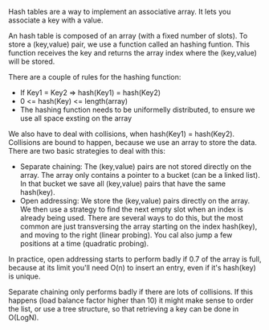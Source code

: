 Hash tables are a way to implement an associative array. It lets you associate a key with a value.

An hash table is composed of an array (with a fixed number of slots). To store a (key,value) pair, we use a function called an hashing funtion.
This function receives the key and returns the array index where the (key,value) will be stored.

There are a couple of rules for the hashing function:

 - If Key1 = Key2 => hash(Key1) = hash(Key2)
 - 0 <= hash(Key) <= length(array)
 - The hashing function needs to be uniformelly distributed, to ensure we use all space exsting on the array



We also have to deal with collisions, when hash(Key1) = hash(Key2). Collisions are bound to happen, because we use an array to store the data. There are two basic strategies to deal with this:

 - Separate chaining: The (key,value) pairs are not stored directly on the array. The array only contains a pointer to a bucket (can be a linked list). In that bucket we save all (key,value) pairs that have the same hash(key).
 - Open addressing: We store the (key,value) pairs directly on the array. We then use a strategy to find the next empty slot when an index is already being used. There are several ways to do this, but the most common are just transversing the array starting on the index hash(key), and moving to the right (linear probing). You cal also jump a few positions at a time (quadratic probing).

 In practice, open addressing starts to perform badly if 0.7 of the array is full, because at its limit you'll need O(n) to insert an entry, even if it's hash(key) is unique.

 Separate chaining only performs badly if there are lots of collisions.
 If this happens (load balance factor higher than 10) it might make sense to order the list, or use a tree structure, so that retrieving a key can be done in O(LogN).
